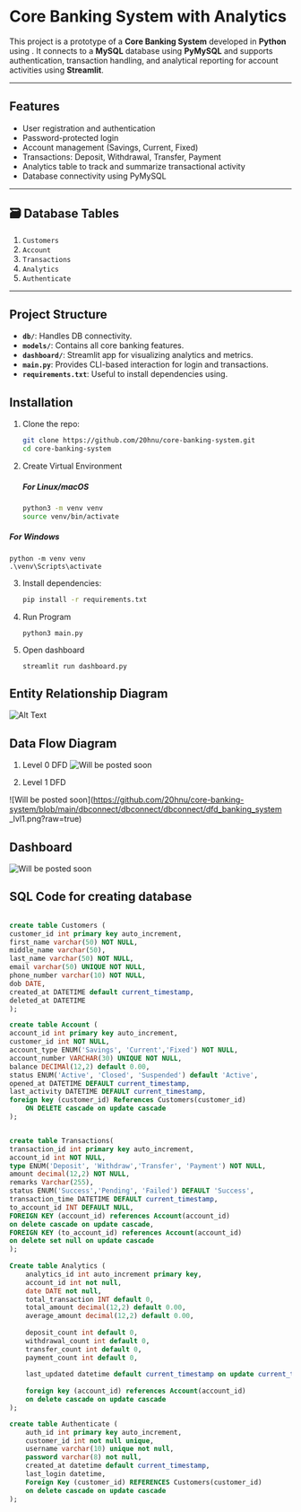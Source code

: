 

#  Core Banking System with Analytics

This project is a prototype of a **Core Banking System** developed in **Python** using . It connects to a **MySQL** database using **PyMySQL** and supports authentication, transaction handling, and analytical reporting for account activities using **Streamlit**.

---

## Features

- User registration and authentication
- Password-protected login
- Account management (Savings, Current, Fixed)
- Transactions: Deposit, Withdrawal, Transfer, Payment
- Analytics table to track and summarize transactional activity
- Database connectivity using PyMySQL

---

## 🗃 Database Tables

1. `Customers`
2. `Account`
3. `Transactions`
4. `Analytics`
5. `Authenticate`

---

## Project Structure
- **`db/`**: Handles DB connectivity.
- **`models/`**: Contains all core banking features.
- **`dashboard/`**: Streamlit app for visualizing analytics and metrics.
- **`main.py`**: Provides CLI-based interaction for login and transactions.
- **`requirements.txt`**: Useful to install dependencies using.

## Installation

1. Clone the repo:
   ```bash
   git clone https://github.com/20hnu/core-banking-system.git
   cd core-banking-system
   ```
2. Create Virtual Environment
   ##### For Linux/macOS
    ```bash
    python3 -m venv venv
    source venv/bin/activate
    
##### For Windows

    python -m venv venv
    .\venv\Scripts\activate
    
3. Install dependencies:
    ```bash
    pip install -r requirements.txt
    ```

4. Run Program 
    ```
    python3 main.py
    ```

5. Open dashboard
    ```
    streamlit run dashboard.py
    ```

## Entity Relationship Diagram

![Alt Text](https://github.com/20hnu/core-banking-system/blob/main/dbconnect/modified_erd_banking_system.png?raw=true)

## Data Flow Diagram
1. Level 0 DFD
![Will be posted soon](https://github.com/20hnu/core-banking-system/blob/main/dbconnect/dfd_banking_system_lvl0.png?raw=true)

2. Level 1 DFD

![Will be posted soon](https://github.com/20hnu/core-banking-system/blob/main/dbconnect/dbconnect/dbconnect/dfd_banking_system _lvl1.png?raw=true)

## Dashboard 
![Will be posted soon](https://github.com/20hnu/core-banking-system/blob/main/dbconnect/dashboard_Sample.png?raw=true)

## SQL Code for creating database
```sql

create table Customers (
customer_id int primary key auto_increment,
first_name varchar(50) NOT NULL,
middle_name varchar(50),
last_name varchar(50) NOT NULL,
email varchar(50) UNIQUE NOT NULL,
phone_number varchar(10) NOT NULL,
dob DATE,
created_at DATETIME default current_timestamp,
deleted_at DATETIME
);

create table Account (
account_id int primary key auto_increment,
customer_id int NOT NULL,
account_type ENUM('Savings', 'Current','Fixed') NOT NULL, 
account_number VARCHAR(30) UNIQUE NOT NULL,
balance DECIMAl(12,2) default 0.00,
status ENUM('Active', 'Closed', 'Suspended') default 'Active',
opened_at DATETIME DEFAULT current_timestamp,
last_activity DATETIME DEFAULT current_timestamp,
foreign key (customer_id) References Customers(customer_id)
	ON DELETE cascade on update cascade
);


create table Transactions(
transaction_id int primary key auto_increment,
account_id int NOT NULL,
type ENUM('Deposit', 'Withdraw','Transfer', 'Payment') NOT NULL,
amount decimal(12,2) NOT NULL,
remarks Varchar(255),
status ENUM('Success','Pending', 'Failed') DEFAULT 'Success',
transaction_time DATETIME DEFAULT current_timestamp,
to_account_id INT DEFAULT NULL,
FOREIGN KEY (account_id) references Account(account_id)
on delete cascade on update cascade,    
FOREIGN KEY (to_account_id) references Account(account_id)
on delete set null on update cascade
);
 
Create table Analytics (
	analytics_id int auto_increment primary key,
    account_id int not null,
    date DATE not null,
    total_transaction INT default 0,
    total_amount decimal(12,2) default 0.00,
    average_amount decimal(12,2) default 0.00,
    
    deposit_count int default 0,
    withdrawal_count int default 0,
    transfer_count int default 0,
    payment_count int default 0,
    
    last_updated datetime default current_timestamp on update current_timestamp,
    
    foreign key (account_id) references Account(account_id)
    on delete cascade on update cascade
);

create table Authenticate (
	auth_id int primary key auto_increment,
    customer_id int not null unique,
    username varchar(10) unique not null,
    password varchar(8) not null,
    created_at datetime default current_timestamp,
    last_login datetime,
    Foreign Key (customer_id) REFERENCES Customers(customer_id)
    on delete cascade on update cascade
);
```

